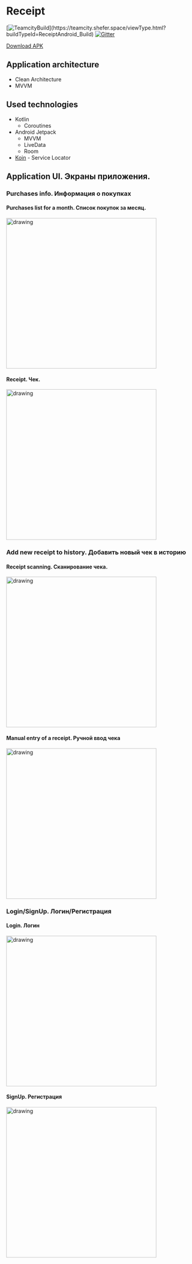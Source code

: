 # Receipt

[![TeamcityBuild](https://teamcity.shefer.space/app/rest/builds/strob:(buildType:(project:(id:ReceiptAndroid)))/statusIcon.svg)](https://teamcity.shefer.space/viewType.html?buildTypeId=ReceiptAndroid_Build)
[![Gitter](https://badges.gitter.im/receipt-project/receipt-android.svg)](https://gitter.im/receipt-project/receipt-android?utm_source=badge&utm_medium=badge&utm_campaign=pr-badge)

[Download APK](https://receipt.shefer.space/android/distributions/app-debug.apk)

## Application architecture
- Clean Architecture
- MVVM
## Used technologies
- Kotlin
  - Coroutines
- Android Jetpack
  - MVVM
  - LiveData
  - Room
- [Koin](https://insert-koin.io/) - Service Locator

## Application UI. Экраны приложения.

### Purchases info. Информация о покупках
#### Purchases list for a month. Список покупок за месяц.
<img src="https://psv4.userapi.com/c856320/u58821353/docs/d6/d0f97cefe870/photo_2020-07-26_15-28-30.jpg?extra=opiL64FpocC_qndXrgNNPAC_MPyz2CBFdlKQZNqhe0pk1H3OtBEVQder-QRMH5gB71N0WJ9buzfXVz81e9DcsBLBWeMaQdmHyt1A2aOJwlvCE2-NbgAtdsdGF0wLT1xHlH2iL4PzigqSoN-qPONL" alt="drawing" width="400"/>

#### Receipt. Чек.
<img src="https://psv4.userapi.com/c856320/u58821353/docs/d14/dee332688e7f/photo_2020-07-26_15-28-29_2.jpg?extra=lkTsbit8Ii0oks-rmwijtn7R95Vo4D28TJoLN1Ggnwki5NMShBQi37q4FWtcYu0_kvWm_Yp8lBMTgSdCSQgYqGnL51iAeVvxqhFVrm4J5qwlPs9XeEBWtijLkuQGGa1IK9YLjS_WMdVXfzdJ2dVF" alt="drawing" width="400"/>

### Add new receipt to history. Добавить новый чек в историю
#### Receipt scanning. Сканирование чека.
<img src="https://psv4.userapi.com/c856320/u58821353/docs/d16/28938548aba2/photo_2020-07-26_17-20-25.jpg?extra=jyQMplcoIY4G7uG-76WrMeu5jDPLMgrVSn2cJtBxVjDqDYt1SEfZJa1U9Rs__wsJ5T5r2yPJMoSwBstKYlBrT35XUXVPFyJpjchTdrbrn7z-aUKJqbbRar2FJoJUlAcjFQvvp0xOqaZVeDk68w6V" alt="drawing" width="400"/>

#### Manual entry of a receipt. Ручной ввод чека
<img src="https://psv4.userapi.com/c856320/u58821353/docs/d10/5b1058d84ffc/photo_2020-07-26_17-24-21.jpg?extra=dwjaQZa4M6FxvmRri-lvAKK6b95BeweI2aMWh41DbePZPrwN6RcRPITQCWKkNEgL3xmCAuIaKHogPi0aB1c12zus0h39-7yDwFhyv3qVKZ9Y4l6SIT1q_IeVGHYkvgmIC49qLnRm8BqEtShzeeLA" alt="drawing" width="400"/>

### Login/SignUp. Логин/Регистрация
#### Login. Логин
<img src="https://psv4.userapi.com/c856320/u58821353/docs/d18/142af6821ea6/photo_2020-07-26_15-28-38.jpg?extra=91gWPYnUfV1fFPSonN9k2RjGt1fFQtToUwN-K9wRoECSlzC7ryt8Q9XuywEY3GfLH_rkz-pZrs8XgMkcnXLiszrzmFkSjlra9kA5PSuRMt-1A_zy3k99Xoyd-hD71bUuh2Hrcrkg1E6ZTrUSyoeW" alt="drawing" width="400"/>

#### SignUp. Регистрация
<img src="https://psv4.userapi.com/c856320/u58821353/docs/d16/6ecbe7de0db7/photo_2020-07-26_15-28-29.jpg?extra=egg7jUD-1i3Tu7qGw_ZImgVNkCY3nIOJlb7kyAUyQ8-CPM99TcP_H5LcR4yrVJDCsMfzywBHO2mYN3tqW4EAGbd6pkWBTQRM7wqByUZ2wuMUPidixp4IFDwhVgFVXO7CWGX6w-nDnRL6rYI0XULa" alt="drawing" width="400"/>
